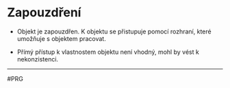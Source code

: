 # Zapouzdření

- Objekt je zapouzdřen. K objektu se přistupuje pomocí rozhraní, které umožňuje s objektem pracovat.

- Přímý přístup k vlastnostem objektu není vhodný, mohl by vést k nekonzistenci.


---
#PRG 